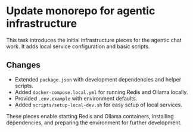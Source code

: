 # Update monorepo for agentic infrastructure

This task introduces the initial infrastructure pieces for the agentic chat work. It adds local service configuration and basic scripts.

## Changes
- Extended `package.json` with development dependencies and helper scripts.
- Added `docker-compose.local.yml` for running Redis and Ollama locally.
- Provided `.env.example` with environment defaults.
- Added `scripts/setup-local-dev.sh` for easy setup of local services.

These pieces enable starting Redis and Ollama containers, installing dependencies, and preparing the environment for further development.
